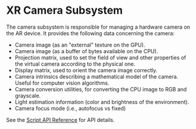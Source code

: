 # XR Camera Subsystem

The camera subsystem is responsible for managing a hardware camera on the AR device. It provides the following data concerning the camera:
- Camera image (as an "external" texture on the GPU).
- Camera image (as a buffer of bytes available on the CPU).
- Projection matrix, used to set the field of view and other properties of the virtual camera according to the physical one.
- Display matrix, used to orient the camera image correctly.
- Camera intrinsics describing a mathematical model of the camera. Useful for computer vision algorithms.
- Camera conversion utilities, for converting the CPU image to RGB and grayscale.
- Light estimation information (color and brightness of the environment).
- Camera focus mode (i.e., autofocus vs fixed)

See the [Script API Reference](../api/UnityEngine.XR.ARSubsystems.XRCameraSubsystem.html) for API details.